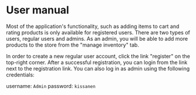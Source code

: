 # User manual

Most of the application's functionality, such as adding items to cart and rating products is only available for registered users. There are two types of users, regular users and admins. As an admin, you will be able to add more products to the store from the "manage inventory" tab.

In order to create a new regular user account, click the link "register" on the top-right corner. After a successful registration, you can login from the link next to the registration link. You can also log in as admin using the following credentials:

username: `Admin`
password: `kissanen`


